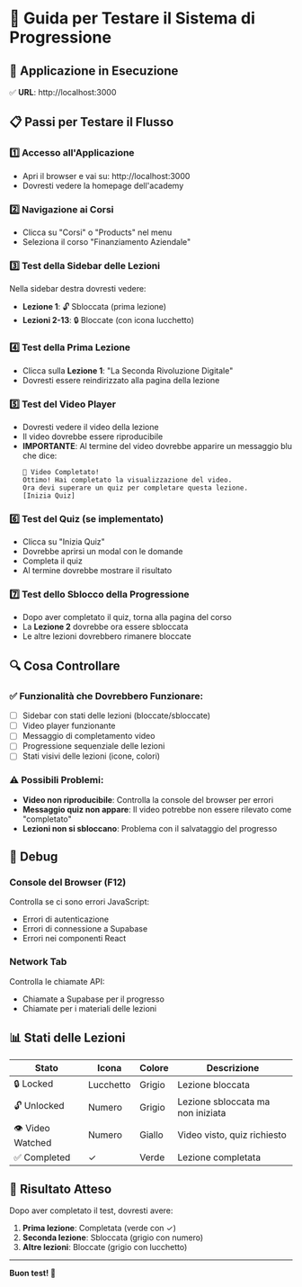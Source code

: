 # 🧪 Guida per Testare il Sistema di Progressione

## 🚀 Applicazione in Esecuzione
✅ **URL**: http://localhost:3000

## 📋 Passi per Testare il Flusso

### 1️⃣ **Accesso all'Applicazione**
- Apri il browser e vai su: http://localhost:3000
- Dovresti vedere la homepage dell'academy

### 2️⃣ **Navigazione ai Corsi**
- Clicca su "Corsi" o "Products" nel menu
- Seleziona il corso "Finanziamento Aziendale"

### 3️⃣ **Test della Sidebar delle Lezioni**
Nella sidebar destra dovresti vedere:
- **Lezione 1**: 🔓 Sbloccata (prima lezione)
- **Lezioni 2-13**: 🔒 Bloccate (con icona lucchetto)

### 4️⃣ **Test della Prima Lezione**
- Clicca sulla **Lezione 1**: "La Seconda Rivoluzione Digitale"
- Dovresti essere reindirizzato alla pagina della lezione

### 5️⃣ **Test del Video Player**
- Dovresti vedere il video della lezione
- Il video dovrebbe essere riproducibile
- **IMPORTANTE**: Al termine del video dovrebbe apparire un messaggio blu che dice:
  ```
  🎯 Video Completato!
  Ottimo! Hai completato la visualizzazione del video. 
  Ora devi superare un quiz per completare questa lezione.
  [Inizia Quiz]
  ```

### 6️⃣ **Test del Quiz (se implementato)**
- Clicca su "Inizia Quiz"
- Dovrebbe aprirsi un modal con le domande
- Completa il quiz
- Al termine dovrebbe mostrare il risultato

### 7️⃣ **Test dello Sblocco della Progressione**
- Dopo aver completato il quiz, torna alla pagina del corso
- La **Lezione 2** dovrebbe ora essere sbloccata
- Le altre lezioni dovrebbero rimanere bloccate

## 🔍 Cosa Controllare

### ✅ **Funzionalità che Dovrebbero Funzionare:**
- [ ] Sidebar con stati delle lezioni (bloccate/sbloccate)
- [ ] Video player funzionante
- [ ] Messaggio di completamento video
- [ ] Progressione sequenziale delle lezioni
- [ ] Stati visivi delle lezioni (icone, colori)

### ⚠️ **Possibili Problemi:**
- **Video non riproducibile**: Controlla la console del browser per errori
- **Messaggio quiz non appare**: Il video potrebbe non essere rilevato come "completato"
- **Lezioni non si sbloccano**: Problema con il salvataggio del progresso

## 🐛 Debug

### Console del Browser (F12)
Controlla se ci sono errori JavaScript:
- Errori di autenticazione
- Errori di connessione a Supabase
- Errori nei componenti React

### Network Tab
Controlla le chiamate API:
- Chiamate a Supabase per il progresso
- Chiamate per i materiali delle lezioni

## 📊 Stati delle Lezioni

| Stato | Icona | Colore | Descrizione |
|-------|-------|--------|-------------|
| 🔒 Locked | Lucchetto | Grigio | Lezione bloccata |
| 🔓 Unlocked | Numero | Grigio | Lezione sbloccata ma non iniziata |
| 👁️ Video Watched | Numero | Giallo | Video visto, quiz richiesto |
| ✅ Completed | ✓ | Verde | Lezione completata |

## 🎯 Risultato Atteso

Dopo aver completato il test, dovresti avere:
1. **Prima lezione**: Completata (verde con ✓)
2. **Seconda lezione**: Sbloccata (grigio con numero)
3. **Altre lezioni**: Bloccate (grigio con lucchetto)

---

**Buon test! 🚀**

